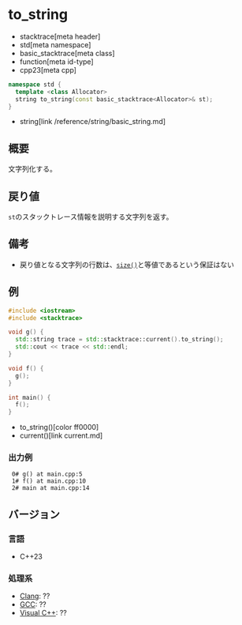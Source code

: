 # to_string
* stacktrace[meta header]
* std[meta namespace]
* basic_stacktrace[meta class]
* function[meta id-type]
* cpp23[meta cpp]

```cpp
namespace std {
  template <class Allocator>
  string to_string(const basic_stacktrace<Allocator>& st);
}
```
* string[link /reference/string/basic_string.md]

## 概要
文字列化する。


## 戻り値
`st`のスタックトレース情報を説明する文字列を返す。


## 備考
- 戻り値となる文字列の行数は、[`size()`](size.md)と等値であるという保証はない


## 例
```cpp example
#include <iostream>
#include <stacktrace>

void g() {
  std::string trace = std::stacktrace::current().to_string();
  std::cout << trace << std::endl;
}

void f() {
  g();
}

int main() {
  f();
}
```
* to_string()[color ff0000]
* current()[link current.md]

### 出力例
```
 0# g() at main.cpp:5
 1# f() at main.cpp:10
 2# main at main.cpp:14
```


## バージョン
### 言語
- C++23

### 処理系
- [Clang](/implementation.md#clang): ??
- [GCC](/implementation.md#gcc): ??
- [Visual C++](/implementation.md#visual_cpp): ??
